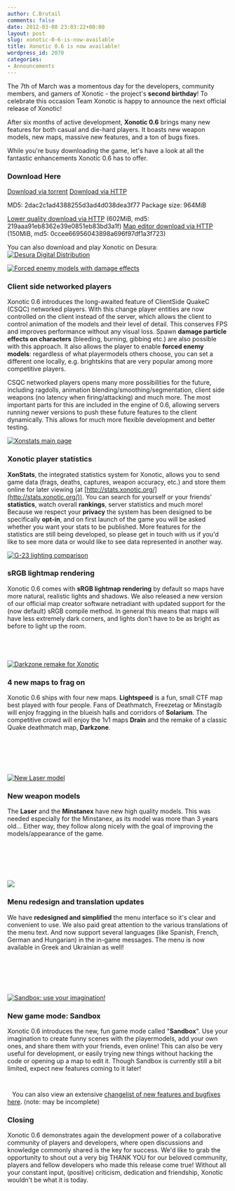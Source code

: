 ```yaml
---
author: C.Brutail
comments: false
date: 2012-03-08 23:03:22+00:00
layout: post
slug: xonotic-0-6-is-now-available
title: Xonotic 0.6 is now available!
wordpress_id: 2070
categories:
- Announcements
---
```


The 7th of March was a momentous day for the developers, community members, and gamers of Xonotic - the project's **second birthday**! To celebrate this occasion Team Xonotic is happy to announce the next official release of Xonotic!

After six months of active development, **Xonotic 0.6** brings many new features for both casual and die-hard players. It boasts  new weapon models, new maps, massive new features, and a ton of bugs fixes.

While you're busy downloading the game, let's have a look at all the fantastic enhancements Xonotic 0.6 has to offer.

### Download Here

[Download via torrent](http://dl.xonotic.org/xonotic-0.6.0.zip.torrent)
[Download via HTTP](http://dl.xonotic.org/xonotic-0.6.0.zip)

MD5: 2dac2c1ad4388255d3ad4d038dea3f77
Package size: 964MiB

[Lower quality download via HTTP](http://dl.xonotic.org/xonotic-0.6.0-low.zip) (602MiB, md5: 219aaa91eb8362e39e0851eb83bd3a1f)
[Map editor download via HTTP](http://mirror.bitmissile.com/xonotic/releases/xonotic-0.6.0-mappingsupport.zip) (150MiB, md5: 0ccee66956043898a696f97df1a3f723)

You can also download and play Xonotic on Desura:
[![Desura Digital Distribution](http://button.desura.com/play/outline/games/12648.png)](http://www.desura.com/games/xonotic)

[![Forced enemy models with damage effects](http://www.xonotic.org/m/uploads/2012/01/nmymodel_dmgeffect-200x200.jpg)](http://www.xonotic.org/m/uploads/2012/01/nmymodel_dmgeffect.jpg)[](http://www.xonotic.org/m/uploads/2012/02/xonotic20120226225951-00.jpg)[](http://www.xonotic.org/m/uploads/2012/01/decals_on_players.jpg)[](http://www.xonotic.org/m/uploads/2012/01/damage_oriented.jpg)

### Client side networked players

Xonotic 0.6 introduces the long-awaited feature of ClientSide QuakeC (CSQC) networked players. With this change player entities are now controlled on the client instead of the server, which allows the client to control animation of the models and their level of detail. This conserves FPS and improves performance without any visual loss. Spawn **damage particle effects on characters** (bleeding, burning, gibbing etc.) are also possible with this approach. It also allows the player to enable **forced enemy models**: regardless of what playermodels others choose, you can set a different one locally, e.g. brightskins that are very popular among more competitive players.

CSQC networked players opens many more possibilities for the future, including ragdolls, animation blending/smoothing/segmentation, client side weapons (no latency when firing/attacking) and much more. The most important parts for this are included in the engine of 0.6, allowing servers running newer versions to push these future features to the client dynamically. This allows for much more flexible development and better testing.

[![Xonstats main page](http://www.xonotic.org/m/uploads/2012/02/xonstats_main1-200x200.jpg)](http://www.xonotic.org/m/uploads/2012/02/xonstats_main1.jpeg)[](http://www.xonotic.org/m/uploads/2012/02/xonstats_player.jpeg)[](http://www.xonotic.org/m/uploads/2012/02/xonstats_games.jpeg)

### Xonotic player statistics

**XonStats**, the integrated statistics system for Xonotic, allows you to send game data (frags, deaths, captures, weapon accuracy, etc.) and store them online for later viewing (at [http://stats.xonotic.org/](http://stats.xonotic.org/)). You can search for yourself or your friends' **statistics**, watch overall **rankings**, server statistics and much more! Because we respect your **privacy** the system has been designed to be specifically **opt-in**, and on first launch of the game you will be asked whether you want your stats to be published. More features for the statistics are still being developed, so please get in touch with us if you'd like to see more data or would like to see data represented in another way.

[![G-23 lighting comparison](http://www.xonotic.org/m/uploads/2012/01/srgb_g23_1-200x200.jpg)](http://www.xonotic.org/m/uploads/2012/01/srgb_g23_1.jpg)[](http://www.xonotic.org/m/uploads/2012/01/srgb_g23_2.jpg)[](http://www.xonotic.org/m/uploads/2012/01/srgb_g23_3.jpg)

### sRGB lightmap rendering

Xonotic 0.6 comes with **sRGB lightmap rendering** by default so maps have more natural, realistic lights and shadows. We also released a new version of our official map creator software netradiant with updated support for the (now default) sRGB compile method. In general this means that maps will have less extremely dark corners, and lights don't have to be as bright as before to light up the room.

`
`

`
`

[![Darkzone remake for Xonotic](http://www.xonotic.org/m/uploads/2012/03/xonotic20120301234709-00-200x200.jpg)](http://www.xonotic.org/m/uploads/2012/03/xonotic20120301234709-00.jpg)[](http://www.xonotic.org/m/uploads/2012/03/xonotic20120301235011-00.jpg)[](http://www.xonotic.org/m/uploads/2012/03/xonotic20120301234931-00.jpg)[](http://www.xonotic.org/m/uploads/2012/03/xonotic20120301234850-00.jpg)[](http://www.xonotic.org/m/uploads/2012/03/xonotic20120305235554-00.jpg)[](http://www.xonotic.org/m/uploads/2012/03/xonotic20120306001014-00.jpg)[](http://www.xonotic.org/m/uploads/2012/03/xonotic20120306001125-00.jpg)[](http://www.xonotic.org/m/uploads/2012/02/xonotic20120226233028-00.jpg)[](http://www.xonotic.org/m/uploads/2012/02/xonotic20120226232929-00.jpg)[](http://www.xonotic.org/m/uploads/2012/02/xonotic20120226232910-00.jpg)[](http://www.xonotic.org/m/uploads/2012/02/xonotic20120226232727-00.jpg)[](http://www.xonotic.org/m/uploads/2012/02/xonotic20120226231731-00.jpg)[](http://www.xonotic.org/m/uploads/2012/02/xonotic20120226231655-00.jpg)[](http://www.xonotic.org/m/uploads/2012/02/xonotic20120226231606-00.jpg)[](http://www.xonotic.org/m/uploads/2012/02/xonotic20120226231546-00.jpg)

### 4 new maps to frag on

Xonotic 0.6 ships with four new maps. **Lightspeed** is a fun, small CTF map best played with four people. Fans of Deathmatch, Freezetag or Minstagib will enjoy fragging in the blueish halls and corridors of **Solarium**. The competitive crowd will enjoy the 1v1 maps **Drain** and the remake of a classic Quake deathmatch map, **Darkzone**.

`
`

`
`

`
`

[![New Laser model](http://www.xonotic.org/m/uploads/2012/02/xonotic20120226230932-00-200x200.jpg)](http://www.xonotic.org/m/uploads/2012/02/xonotic20120226230932-00.jpg)[](http://www.xonotic.org/m/uploads/2012/02/xonotic20120226231019-00.jpg)[](http://www.xonotic.org/m/uploads/2012/02/xonotic20120226231400-00.jpg)[](http://www.xonotic.org/m/uploads/2012/02/xonotic20120226231204-00.jpg)

### New weapon models

The **Laser** and the **Minstanex** have new high quality models. This was needed especially for the Minstanex, as its model was more than 3 years old... Either way, they follow along nicely with the goal of improving the models/appearance of the game. 

`
`

`
`

`
`

[![](http://www.xonotic.org/m/uploads/2012/03/xonotic20120301233353-00-200x200.jpg)](http://www.xonotic.org/m/uploads/2012/03/xonotic20120301233353-00.jpg)[](http://www.xonotic.org/m/uploads/2012/03/xonotic20120301233627-00.jpg)[](http://www.xonotic.org/m/uploads/2012/03/xonotic20120301233539-00.jpg)[](http://www.xonotic.org/m/uploads/2012/03/xonotic20120301233852-00.jpg)[](http://www.xonotic.org/m/uploads/2012/03/xonotic20120301234134-00.jpg)

### Menu redesign and translation updates

We have **redesigned and simplified** the menu interface so it's clear and convenient to use. We also paid great attention to the various translations of the menu text. And now support several languages (like Spanish, French, German and Hungarian) in the in-game messages. The menu is now available in Greek and Ukrainian as well!

`
`

`
`

`
`

[![Sandbox: use your imagination!](http://www.xonotic.org/m/uploads/2012/03/xonotic20120306171033-00-200x200.jpg)](http://www.xonotic.org/m/uploads/2012/03/xonotic20120306171033-00.jpg)[](http://www.xonotic.org/m/uploads/2012/03/xonotic20120306171025-00.jpg)[](http://www.xonotic.org/m/uploads/2012/03/woxblox03_06.jpg)[](http://www.xonotic.org/m/uploads/2012/03/xonoticnewyear2012_06.jpg)

### New game mode: Sandbox

Xonotic 0.6 introduces the new, fun game mode called "**Sandbox**". Use your imagination to create funny scenes with the playermodels, add your own ones, and share them with your friends, even online! This can also be very useful for development, or easily trying new things without hacking the code or opening up a map to edit it. Though Sandbox is currently still a bit limited, expect new features coming to it later!

`
`

`
`
You can also view an extensive [changelist of new features and bugfixes here](http://mirror.bitmissile.com/xonotic/releases/0.6-changlist.txt). (note: may be incomplete)

### **Closing**

Xonotic 0.6 demonstrates again the development power of a collaborative community of players and developers, where open discussions and knowledge commonly shared is the key for success. We'd like to grab the opportunity to shout out a very big THANK YOU for our beloved community, players and fellow developers who made this release come true! Without all your constant input, (positive) criticism, dedication and friendship, Xonotic wouldn't be what it is today.
